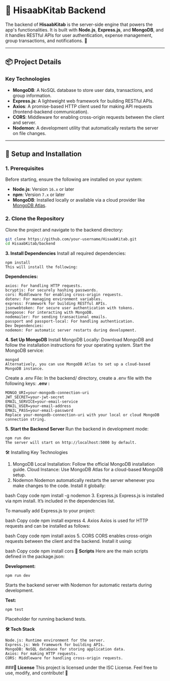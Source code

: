 # 🚀 HisaabKitab Backend

The backend of **HisaabKitab** is the server-side engine that powers the app's functionalities. It is built with **Node.js**, **Express.js**, and **MongoDB**, and it handles RESTful APIs for user authentication, expense management, group transactions, and notifications. 🔧

---

## **📦 Project Details**

### **Key Technologies**
- **MongoDB**: A NoSQL database to store user data, transactions, and group information.
- **Express.js**: A lightweight web framework for building RESTful APIs.
- **Axios**: A promise-based HTTP client used for making API requests (frontend-backend communication).
- **CORS**: Middleware for enabling cross-origin requests between the client and server.
- **Nodemon**: A development utility that automatically restarts the server on file changes.

---

## **🔧 Setup and Installation**

### **1. Prerequisites**
Before starting, ensure the following are installed on your system:
- **Node.js**: Version `16.x` or later
- **npm**: Version `7.x` or later
- **MongoDB**: Installed locally or available via a cloud provider like [MongoDB Atlas](https://www.mongodb.com/cloud/atlas).

### **2. Clone the Repository**
Clone the project and navigate to the backend directory:
```bash
git clone https://github.com/your-username/HisaabKitab.git
cd HisaabKitab/backend
```
**3. Install Dependencies**
Install all required dependencies:
```
npm install
This will install the following:
```
**Dependencies:**
```
axios: For handling HTTP requests.
bcryptjs: For securely hashing passwords.
cors: Middleware for enabling cross-origin requests.
dotenv: For managing environment variables.
express: Framework for building RESTful APIs.
jsonwebtoken: For secure user authentication with tokens.
mongoose: For interacting with MongoDB.
nodemailer: For sending transactional emails.
passport and passport-local: For handling authentication.
Dev Dependencies:
nodemon: For automatic server restarts during development.
```
**4. Set Up MongoDB**
Install MongoDB Locally:
Download MongoDB and follow the installation instructions for your operating system.
Start the MongoDB service:
```
mongod
Alternatively, you can use MongoDB Atlas to set up a cloud-based MongoDB instance.
```
Create a .env File: In the backend/ directory, create a .env file with the following keys:
**.env :**
```
MONGO_URI=your-mongodb-connection-uri
JWT_SECRET=your-jwt-secret
EMAIL_SERVICE=your-email-service
EMAIL_USER=your-email-address
EMAIL_PASS=your-email-password
Replace your-mongodb-connection-uri with your local or cloud MongoDB connection string.
```

**5. Start the Backend Server**
Run the backend in development mode:
```
npm run dev
The server will start on http://localhost:5000 by default.
```


🛠 Installing Key Technologies
1. MongoDB
Local Installation: Follow the official MongoDB installation guide.
Cloud Instance: Use MongoDB Atlas for a cloud-based MongoDB setup.
2. Nodemon
Nodemon automatically restarts the server whenever you make changes to the code. Install it globally:

bash
Copy code
npm install -g nodemon
3. Express.js
Express.js is installed via npm install. It’s included in the dependencies list.

To manually add Express.js to your project:

bash
Copy code
npm install express
4. Axios
Axios is used for HTTP requests and can be installed as follows:

bash
Copy code
npm install axios
5. CORS
CORS enables cross-origin requests between the client and the backend. Install it using:

bash
Copy code
npm install cors
**📜 Scripts**
Here are the main scripts defined in the package.json:

**Development:**

```
npm run dev
```
Starts the backend server with Nodemon for automatic restarts during development.

**Test:**
```
npm test
```
Placeholder for running backend tests.

**🛠 Tech Stack**
```
Node.js: Runtime environment for the server.
Express.js: Web framework for building APIs.
MongoDB: NoSQL database for storing application data.
Axios: For making HTTP requests.
CORS: Middleware for handling cross-origin requests.
```
###**📜 License**
This project is licensed under the ISC License. Feel free to use, modify, and contribute! 🚀

